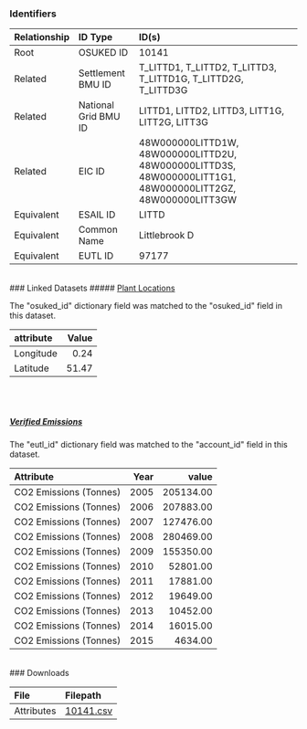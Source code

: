 ### Identifiers

| Relationship   | ID Type              | ID(s)                                                                                                      |
|:---------------|:---------------------|:-----------------------------------------------------------------------------------------------------------|
| Root           | OSUKED ID            | 10141                                                                                                      |
| Related        | Settlement BMU ID    | T_LITTD1, T_LITTD2, T_LITTD3, T_LITTD1G, T_LITTD2G, T_LITTD3G                                              |
| Related        | National Grid BMU ID | LITTD1, LITTD2, LITTD3, LITT1G, LITT2G, LITT3G                                                             |
| Related        | EIC ID               | 48W000000LITTD1W, 48W000000LITTD2U, 48W000000LITTD3S, 48W000000LITT1G1, 48W000000LITT2GZ, 48W000000LITT3GW |
| Equivalent     | ESAIL ID             | LITTD                                                                                                      |
| Equivalent     | Common Name          | Littlebrook D                                                                                              |
| Equivalent     | EUTL ID              | 97177                                                                                                      |

<br>
### Linked Datasets
##### <a href="https://raw.githubusercontent.com/OSUKED/Dictionary-Datasets/main/datasets/plant-locations/datapackage.json">Plant Locations</a>



The "osuked_id" dictionary field was matched to the "osuked_id" field in this dataset.

| attribute   |   Value |
|:------------|--------:|
| Longitude   |    0.24 |
| Latitude    |   51.47 |

<br><br>
##### <a href="https://raw.githubusercontent.com/OSUKED/Dictionary-Datasets/main/datasets/verified-emissions/datapackage.json">Verified Emissions</a>



The "eutl_id" dictionary field was matched to the "account_id" field in this dataset.

| Attribute              |   Year |     value |
|:-----------------------|-------:|----------:|
| CO2 Emissions (Tonnes) |   2005 | 205134.00 |
| CO2 Emissions (Tonnes) |   2006 | 207883.00 |
| CO2 Emissions (Tonnes) |   2007 | 127476.00 |
| CO2 Emissions (Tonnes) |   2008 | 280469.00 |
| CO2 Emissions (Tonnes) |   2009 | 155350.00 |
| CO2 Emissions (Tonnes) |   2010 |  52801.00 |
| CO2 Emissions (Tonnes) |   2011 |  17881.00 |
| CO2 Emissions (Tonnes) |   2012 |  19649.00 |
| CO2 Emissions (Tonnes) |   2013 |  10452.00 |
| CO2 Emissions (Tonnes) |   2014 |  16015.00 |
| CO2 Emissions (Tonnes) |   2015 |   4634.00 |


<br>
### Downloads


| File       | Filepath                                                                              |
|:-----------|:--------------------------------------------------------------------------------------|
| Attributes | [10141.csv](https://osuked.github.io/Power-Station-Dictionary/object_attrs/10141.csv) |
